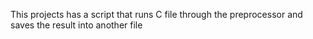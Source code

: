 This projects has a script that runs C file through the preprocessor and saves the result into another file

